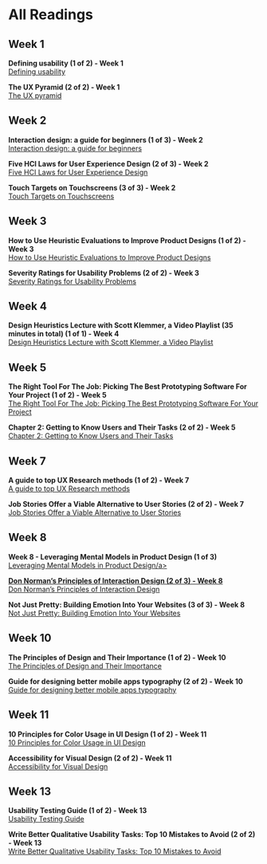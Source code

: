 # All Readings

## Week 1
**Defining usability (1 of 2) - Week 1**    
<a class="embedly-card" data-card-controls="0" data-card-align="left" href="https://blog.prototypr.io/defining-usability-e7bf42e8abd0">Defining usability</a><script async src="//cdn.embedly.com/widgets/platform.js" charset="UTF-8"></script>

**The UX Pyramid (2 of 2) - Week 1**  
<a class="embedly-card" data-card-controls="0" data-card-align="left" href="https://uxdesign.cc/the-ux-pyramid-1e74ea61d95">The UX pyramid</a><script async src="//cdn.embedly.com/widgets/platform.js" charset="UTF-8"></script>

## Week 2
**Interaction design: a guide for beginners (1 of 3) - Week 2**  
<a class="embedly-card" data-card-controls="0" data-card-align="left" href="https://uxplanet.org/interaction-design-a-guide-for-beginners-32ff2364b53f">Interaction design: a guide for beginners</a><script async src="//cdn.embedly.com/widgets/platform.js" charset="UTF-8"></script>

**Five HCI Laws for User Experience Design (2 of 3) - Week 2**  
<a class="embedly-card" data-card-controls="0" data-card-align="left" href="https://measuringu.com/hci-laws/">Five HCI Laws for User Experience Design</a><script async src="//cdn.embedly.com/widgets/platform.js" charset="UTF-8"></script>

**Touch Targets on Touchscreens (3 of 3) - Week 2**  
<a class="embedly-card" data-card-controls="0" data-card-align="left" href="https://www.nngroup.com/articles/touch-target-size/">Touch Targets on Touchscreens</a><script async src="//cdn.embedly.com/widgets/platform.js" charset="UTF-8"></script>

## Week 3
**How to Use Heuristic Evaluations to Improve Product Designs (1 of 2) - Week 3**  
<a class="embedly-card" data-card-controls="0" data-card-align="left" href="https://xd.adobe.com/ideas/process/user-testing/how-to-heuristic-evaluation-analysis-ux-design/">How to Use Heuristic Evaluations to Improve Product Designs</a><script async src="//cdn.embedly.com/widgets/platform.js" charset="UTF-8"></script>

**Severity Ratings for Usability Problems (2 of 2) - Week 3**  
<a class="embedly-card" data-card-controls="0" data-card-align="left" href="https://www.nngroup.com/articles/how-to-rate-the-severity-of-usability-problems/">Severity Ratings for Usability Problems</a><script async src="//cdn.embedly.com/widgets/platform.js" charset="UTF-8"></script>

## Week 4
**Design Heuristics Lecture with Scott Klemmer, a Video Playlist (35 minutes in total) (1 of 1) - Week 4**  
<a class="embedly-card" data-card-controls="0" data-card-align="left" href="https://www.youtube.com/watch?list=PLVtu1bDQijari7LfHOoSTdcpbWIkwZWIA&v=gSm6bOw-KcQ">Design Heuristics Lecture with Scott Klemmer, a Video Playlist</a><script async src="//cdn.embedly.com/widgets/platform.js" charset="UTF-8"></script>

## Week 5
**The Right Tool For The Job: Picking The Best Prototyping Software For Your Project (1 of 2) - Week 5**  
<a class="embedly-card" data-card-controls="0" data-card-align="left" href="https://uxdesign.cc/the-right-tool-for-the-job-picking-the-best-prototyping-software-for-your-project-6ddd5145d860">The Right Tool For The Job: Picking The Best Prototyping Software For Your Project</a><script async src="//cdn.embedly.com/widgets/platform.js" charset="UTF-8"></script>

**Chapter 2: Getting to Know Users and Their Tasks (2 of 2) - Week 5**  
<a class="embedly-card" data-card-controls="0" data-card-align="left" href="https://courses.cs.washington.edu/courses/cse440/08au/readings_files/lewis-reiman/chap-2.v-1.html">Chapter 2: Getting to Know Users and Their Tasks</a><script async src="//cdn.embedly.com/widgets/platform.js" charset="UTF-8"></script>

## Week 7
**A guide to top UX Research methods (1 of 2) - Week 7**  
<a class="embedly-card" data-card-controls="0" data-card-align="left" href="https://uxdesign.cc/a-guide-to-top-ux-research-methods-1adef6d46efe">A guide to top UX Research methods</a><script async src="//cdn.embedly.com/widgets/platform.js" charset="UTF-8"></script>

**Job Stories Offer a Viable Alternative to User Stories (2 of 2) - Week 7**  
<a class="embedly-card" data-card-controls="0" data-card-align="left" href="https://www.mountaingoatsoftware.com/blog/job-stories-offer-a-viable-alternative-to-user-stories">Job Stories Offer a Viable Alternative to User Stories</a><script async src="//cdn.embedly.com/widgets/platform.js" charset="UTF-8"></script>

## Week 8
**Week 8 - Leveraging Mental Models in Product Design (1 of 3)**  
<a class="embedly-card" data-card-controls="0" data-card-align="left" href="https://medium.com/swlh/leveraging-mental-models-in-ux-design-21ba8fbce22d">Leveraging Mental Models in Product Design/a><script async src="//cdn.embedly.com/widgets/platform.js" charset="UTF-8"></script>

**Don Norman’s Principles of Interaction Design (2 of 3) - Week 8**  
<a class="embedly-card" data-card-controls="0" data-card-align="left" href="https://medium.com/@sachinrekhi/don-normans-principles-of-interaction-design-51025a2c0f33">Don Norman’s Principles of Interaction Design</a><script async src="//cdn.embedly.com/widgets/platform.js" charset="UTF-8"></script>

**Not Just Pretty: Building Emotion Into Your Websites (3 of 3) - Week 8**  
<a class="embedly-card" data-card-controls="0" data-card-align="left" href="https://www.smashingmagazine.com/2012/04/building-emotion-into-your-websites/">Not Just Pretty: Building Emotion Into Your Websites</a><script async src="//cdn.embedly.com/widgets/platform.js" charset="UTF-8"></script>

## Week 10
**The Principles of Design and Their Importance (1 of 2) - Week 10**  
<a class="embedly-card" data-card-controls="0" data-card-align="left" href="https://www.toptal.com/designers/ui/principles-of-design">The Principles of Design and Their Importance</a><script async src="//cdn.embedly.com/widgets/platform.js" charset="UTF-8"></script>

**Guide for designing better mobile apps typography (2 of 2) - Week 10**  
<a class="embedly-card" data-card-controls="0" data-card-align="left" href="https://uxdesign.cc/guide-for-designing-better-mobile-apps-typography-5796495ef86f">Guide for designing better mobile apps typography</a><script async src="//cdn.embedly.com/widgets/platform.js" charset="UTF-8"></script>

## Week 11
**10 Principles for Color Usage in UI Design (1 of 2) - Week 11**  
<a class="embedly-card" data-card-controls="0" data-card-align="left" href="https://uxdesign.cc/10-principles-for-color-usage-in-ui-design-65174b213004">10 Principles for Color Usage in UI Design</a><script async src="//cdn.embedly.com/widgets/platform.js" charset="UTF-8"></script>

**Accessibility for Visual Design (2 of 2) - Week 11**  
<a class="embedly-card" data-card-controls="0" data-card-align="left" href="https://www.uxbooth.com/articles/accessibility-visual-design/">Accessibility for Visual Design</a><script async src="//cdn.embedly.com/widgets/platform.js" charset="UTF-8"></script>

## Week 13
**Usability Testing Guide (1 of 2) - Week 13**  
<a class="embedly-card" data-card-controls="0" data-card-align="left" href="https://boxesandarrows.com/usability-testing-guide/">Usability Testing Guide</a><script async src="//cdn.embedly.com/widgets/platform.js" charset="UTF-8"></script>

**Write Better Qualitative Usability Tasks: Top 10 Mistakes to Avoid (2 of 2) - Week 13**  
<a class="embedly-card" data-card-controls="0" data-card-align="left" href="https://www.nngroup.com/articles/better-usability-tasks/">Write Better Qualitative Usability Tasks: Top 10 Mistakes to Avoid</a><script async src="//cdn.embedly.com/widgets/platform.js" charset="UTF-8"></script>
